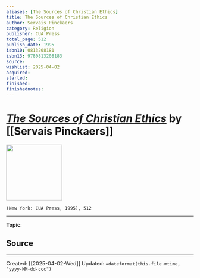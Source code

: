 ```yaml
---
aliases: [The Sources of Christian Ethics]
title: The Sources of Christian Ethics
author: Servais Pinckaers
category: Religion
publisher: CUA Press
total_page: 512
publish_date: 1995
isbn10: 0813208181
isbn13: 9780813208183
source: 
wishlist: 2025-04-02
acquired: 
started: 
finished: 
finishednotes: 
---
```

# *[The Sources of Christian Ethics]()* by [[Servais Pinckaers]]

<img src="http://books.google.com/books/content?id=jL1D-an9w5UC&printsec=frontcover&img=1&zoom=1&edge=curl&source=gbs_api" width=150>

`(New York: CUA Press, 1995), 512`



--- 
**Topic**: 

**Source**
- 
 ---
Created: [[2025-04-02-Wed]]
Updated: `=dateformat(this.file.mtime, "yyyy-MM-dd-ccc")`